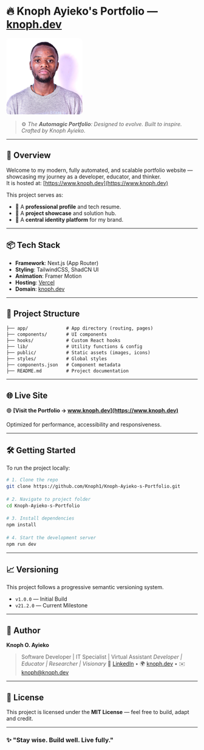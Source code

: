 # 🔥 Knoph Ayieko's Portfolio — [knoph.dev](https://www.knoph.dev)

<img src="https://raw.githubusercontent.com/Knoph1/knoph.dev/main/public/images/profile.png" alt="Portfolio Banner" width="200" height="200" style="object-fit: cover; border-radius: 8px;" />

> ⚙️ _The **Automagic Portfolio**: Designed to evolve. Built to inspire. Crafted by Knoph Ayieko._

---

## 🚀 Overview

Welcome to my modern, fully automated, and scalable portfolio website — showcasing my journey as a developer, educator, and thinker.  
It is hosted at: [https://www.knoph.dev](https://www.knoph.dev)

This project serves as:
- 🧠 A **professional profile** and tech resume.
- 💼 A **project showcase** and solution hub.
- 🧭 A **central identity platform** for my brand.

---

## 📦 Tech Stack

- **Framework**: Next.js (App Router)
- **Styling**: TailwindCSS, ShadCN UI
- **Animation**: Framer Motion
- **Hosting**: [Vercel](https://vercel.com)
- **Domain**: [knoph.dev](https://www.knoph.dev)

---

## 📂 Project Structure

```
├── app/              # App directory (routing, pages)
├── components/       # UI components
├── hooks/            # Custom React hooks
├── lib/              # Utility functions & config
├── public/           # Static assets (images, icons)
├── styles/           # Global styles
├── components.json   # Component metadata
├── README.md         # Project documentation
```

---

## 🌐 Live Site

🟢 **[Visit the Portfolio → www.knoph.dev](https://www.knoph.dev)**

Optimized for performance, accessibility and responsiveness.

---

## 🛠️ Getting Started

To run the project locally:

```bash
# 1. Clone the repo
git clone https://github.com/Knoph1/Knoph-Ayieko-s-Portfolio.git

# 2. Navigate to project folder
cd Knoph-Ayieko-s-Portfolio

# 3. Install dependencies
npm install

# 4. Start the development server
npm run dev
```

---

## 📈 Versioning

This project follows a progressive semantic versioning system.

- `v1.0.0`       — Initial Build
- `v21.2.0`      — Current Milestone

---

## 👤 Author

**Knoph O. Ayieko**
> Software Developer | IT Specialist | Virtual Assistant
> _Developer | Educator | Researcher | Visionary_
💼 [LinkedIn](https://linkedin.com/in/knoph1) • 🌍 [knoph.dev](https://www.knoph.dev) • ✉️ knoph@knoph.dev

---

## 📝 License

This project is licensed under the **MIT License** — feel free to build, adapt and credit.

---

### ✨ "Stay wise. Build well. Live fully."
